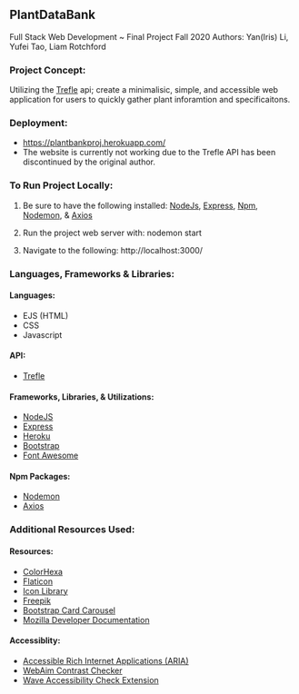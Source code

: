 ## PlantDataBank
Full Stack Web Development ~ Final Project Fall 2020
Authors: Yan(Iris) Li, Yufei Tao, Liam Rotchford

### Project Concept:

Utilizing the [Trefle](https://trefle.io) api; create a minimalisic, simple, and accessible web application for users to quickly gather plant inforamtion and specificaitons. 

### Deployment:

- https://plantbankproj.herokuapp.com/
- The website is currently not working due to the Trefle API has been discontinued by the original author.


### To Run Project Locally:

1. Be sure to have the following installed: [NodeJs](https://nodejs.org/en/), [Express](https://expressjs.com/), [Npm](https://www.npmjs.com/), [Nodemon](https://www.npmjs.com/package/nodemon), & [Axios](https://www.npmjs.com/package/axios)

2. Run the project web server with:
    nodemon start
3. Navigate to the following:
    http://localhost:3000/

### Languages, Frameworks & Libraries:

#### Languages:
- EJS (HTML)
- CSS
- Javascript

#### API:
- [Trefle](https://trefle.io)

#### Frameworks, Libraries, & Utilizations:
- [NodeJS](https://nodejs.org/en/)
- [Express](https://expressjs.com/)
- [Heroku](https://www.heroku.com/)
- [Bootstrap](https://getbootstrap.com/)
- [Font Awesome](https://fontawesome.com/)

#### Npm Packages:
- [Nodemon](https://www.npmjs.com/package/nodemon)
- [Axios](https://www.npmjs.com/package/axios)


### Additional Resources Used:

#### Resources:
- [ColorHexa](https://www.colorhexa.com/)
- [Flaticon](https://www.flaticon.com/)
- [Icon Library](https://icon-library.com/)
- [Freepik](http://www.freepik.com/)
- [Bootstrap Card Carousel](https://mdbootstrap.com/snippets/jquery/alexpiffero-it/696600#html-tab-view)
- [Mozilla Developer Documentation](https://developer.mozilla.org/en-US/)


#### Accessiblity: 
- [Accessible Rich Internet Applications (ARIA)](https://webaim.org/techniques/aria/)
- [WebAim Contrast Checker](https://webaim.org/resources/contrastchecker/)
- [Wave Accessibility Check Extension](https://wave.webaim.org/extension/)





